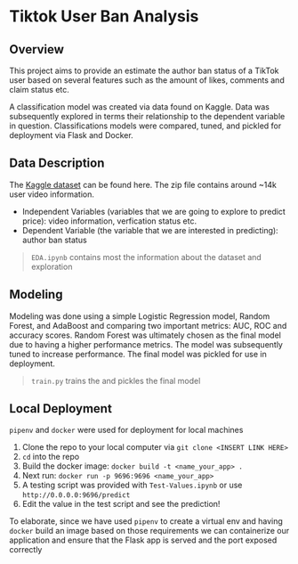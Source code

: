 # Tiktok User Ban Analysis

## Overview 
This project aims to provide an estimate the author ban status of a TikTok user based on several features such as the amount of likes, comments and claim status etc. 

A classification model was created via data found on Kaggle. Data was subsequently explored in terms their relationship to the dependent variable in question. Classifications models were compared, tuned, and pickled for deployment via Flask and Docker.

## Data Description 
The [Kaggle dataset](https://www.kaggle.com/datasets/yakhyojon/tiktok/download?datasetVersionNumber=1) can be found here. The zip file contains around ~14k user video information. 
- Independent Variables (variables that we are going to explore to predict price): video information, verfication status etc.
- Dependent Variable (the variable that we are interested in predicting): author ban status

> `EDA.ipynb` contains most the information about the dataset and exploration

## Modeling
Modeling was done using a simple Logistic Regression model, Random Forest, and AdaBoost and comparing two important metrics: AUC, ROC and accuracy scores. Random Forest was ultimately chosen as the final model due to having a higher performance metrics. The model was subsequently tuned to increase performance. The final model was pickled for use in deployment.

> `train.py` trains the and pickles the final model

## Local Deployment

`pipenv` and `docker` were used for deployment for local machines

1) Clone the repo to your local computer via `git clone <INSERT LINK HERE>`
2) `cd` into the repo
3) Build the docker image: `docker build -t <name_your_app> .`
4) Next run: `docker run -p 9696:9696 <name_your_app>`
5) A testing script was provided with `Test-Values.ipynb` or use `http://0.0.0.0:9696/predict`
6) Edit the value in the test script and see the prediction!

To elaborate, since we have used `pipenv` to create a virtual env and having `docker` build an image based on those requirements we can containerize our application and ensure that the Flask app is served and the port exposed correctly 
